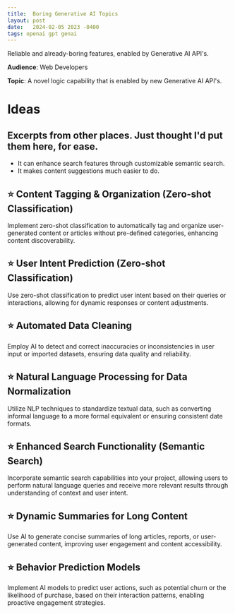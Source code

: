 ```yaml
---
title:  Boring Generative AI Topics
layout: post
date:   2024-02-05 2023 -0400
tags: openai gpt genai
---
```


Reliable and already-boring features, enabled by Generative AI API's.

**Audience**: Web Developers

**Topic**: A novel logic capability that is enabled by new Generative AI API's.

# Ideas

## Excerpts from other places. Just thought I'd put them here, for ease.

- It can enhance search features through customizable semantic search.
- It makes content suggestions much easier to do.

## ⭐ Content Tagging & Organization (Zero-shot Classification)

Implement zero-shot classification to automatically tag and organize user-generated content or articles without pre-defined categories, enhancing content discoverability.

## ⭐ User Intent Prediction (Zero-shot Classification)

Use zero-shot classification to predict user intent based on their queries or interactions, allowing for dynamic responses or content adjustments.
 
## ⭐ Automated Data Cleaning

Employ AI to detect and correct inaccuracies or inconsistencies in user input or imported datasets, ensuring data quality and reliability.

## ⭐ Natural Language Processing for Data Normalization

Utilize NLP techniques to standardize textual data, such as converting informal language to a more formal equivalent or ensuring consistent date formats.

## ⭐ Enhanced Search Functionality (Semantic Search)

Incorporate semantic search capabilities into your project, allowing users to perform natural language queries and receive more relevant results through understanding of context and user intent.

## ⭐ Dynamic Summaries for Long Content

Use AI to generate concise summaries of long articles, reports, or user-generated content, improving user engagement and content accessibility.

## ⭐ Behavior Prediction Models

Implement AI models to predict user actions, such as potential churn or the likelihood of purchase, based on their interaction patterns, enabling proactive engagement strategies.
